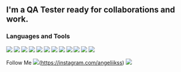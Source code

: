 ## I'm a QA Tester ready for collaborations and work.

### Languages and Tools
<img src = "https://img.shields.io/badge/Jira-090909?style=for-the-badge&logo=Jira&logoColor=47C5FB"> <img src = "https://img.shields.io/badge/Postman-090909?style=for-the-badge&logo=Postman&logoColor=FF6C37">
<img src = "https://img.shields.io/badge/Github-090909?style=for-the-badge&logo=Github&logoColor=FFFFFF">
<img src = "https://img.shields.io/badge/MySQL-090909?style=for-the-badge&logo=MySQL&logoColor=4479A1">
<img src = "https://img.shields.io/badge/TestRail-090909?style=for-the-badge">
<img src = "https://img.shields.io/badge/Figma-090909?style=for-the-badge&logo=Figma&logoColor=F24E1E">
<img src = "https://img.shields.io/badge/Devtools-090909?style=for-the-badge&logo=Google Chrome&logoColor=4285F4">
<img src = "https://img.shields.io/badge/Fiddler-090909?style=for-the-badge">
<img src = "https://img.shields.io/badge/AndroidStudio-090909?style=for-the-badge&logo=Android Studio&logoColor=3DDC84">
<img src = "https://img.shields.io/badge/CharlesProxy-090909?style=for-the-badge">
<img src = "https://img.shields.io/badge/HTML5-090909?style=for-the-badge&logo=HTML5&logoColor=E34F26">
<img src = "https://img.shields.io/badge/CSS-090909?style=for-the-badge&logo=CSS3&logoColor=1572B6">

Follow Me
<img src = "https://img.shields.io/badge/Instagram-090909?style=for-the-badge&logo=InstagramlogoColor=E4405F">(https://instagram.com/angeliikss)
<img src = "https://img.shields.io/badge/LinkedIn-090909?style=for-the-badge&logo=LinkedInlogoColor=0A66C2">

